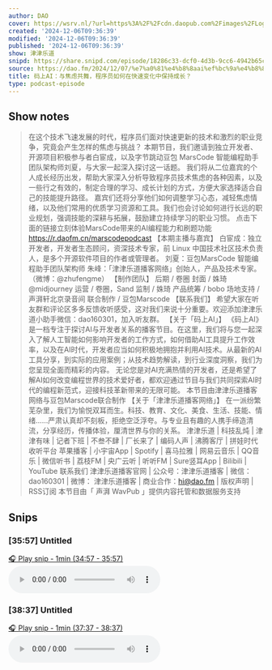 ```yaml
---
author: DAO
cover: https://wsrv.nl/?url=https%3A%2F%2Fcdn.daopub.com%2Fimages%2FLogo_DAO.png&w=200&h=200
created: '2024-12-06T09:36:39'
modified: '2024-12-06T09:36:39'
published: '2024-12-06T09:36:39'
show: 津津乐道
snipd: https://share.snipd.com/episode/18286c33-dcf0-4d3b-9cc6-4942b65cf984
source: https://dao.fm/2024/12/07/%e7%a0%81%e4%b8%8aai%ef%bc%9a%e4%b8%8e%e7%84%a6%e8%99%91%e5%85%b1%e8%88%9e%ef%bc%8c%e7%a8%8b%e5%ba%8f%e5%91%98%e5%a6%82%e4%bd%95%e5%9c%a8%e5%bf%ab%e9%80%9f%e5%8f%98%e5%8c%96%e4%b8%ad%e4%bf%9d%e6%8c%81/?utm_source=rss&utm_medium=rss&utm_campaign=%25e7%25a0%2581%25e4%25b8%258aai%25ef%25bc%259a%25e4%25b8%258e%25e7%2584%25a6%25e8%2599%2591%25e5%2585%25b1%25e8%2588%259e%25ef%25bc%258c%25e7%25a8%258b%25e5%25ba%258f%25e5%2591%2598%25e5%25a6%2582%25e4%25bd%2595%25e5%259c%25a8%25e5%25bf%25ab%25e9%2580%259f%25e5%258f%2598%25e5%258c%2596%25e4%25b8%25ad%25e4%25bf%259d%25e6%258c%2581
title: 码上AI：与焦虑共舞，程序员如何在快速变化中保持成长？
type: podcast-episode
---
```



## Show notes
> 在这个技术飞速发展的时代，程序员们面对快速更新的技术和激烈的职业竞争，究竟会产生怎样的焦虑与挑战？
> 本期节目，我们邀请到独立开发者、开源项目积极参与者白宦成，以及字节跳动豆包 MarsCode 智能编程助手团队架构师刘夏，与大家一起深入探讨这一话题。
> 我们将从二位嘉宾的个人成长经历出发，帮助大家深入分析导致程序员技术焦虑的各种因素，以及一些行之有效的，制定合理的学习、成长计划的方式，方便大家选择适合自己的技能提升路径。
> 嘉宾们还将分享他们如何调整学习心态，减轻焦虑情绪，以及他们常用的优质学习资源和工具。我们也会讨论如何进行长远的职业规划，强调技能的深耕与拓展，鼓励建立持续学习的职业习惯。
> 点击下面的链接立刻体验MarsCode带来的AI编程能力和刷题功能
> https://r.daofm.cn/marscodepodcast   【本期主播与嘉宾】   白宦成：独立开发者，开发者生态顾问，资深技术专家，前 Linux 中国技术社区技术负责人，是多个开源软件项目的作者或管理者。  刘夏：豆包MarsCode 智能编程助手团队架构师  朱峰：「津津乐道播客网络」创始人，产品及技术专家。（微博：@zhufengme）   【制作团队】  后期 / 卷圈 封面 / 姝琦@midjourney 运营 / 卷圈，Sand 监制 / 姝琦 产品统筹 / bobo 场地支持 / 声湃轩北京录音间 联合制作 / 豆包Marscode
> 【联系我们】  希望大家在听友群和评论区多多反馈收听感受，这对我们来说十分重要。欢迎添加津津乐道小助手微信：dao160301，加入听友群。
> 【关于「码上AI」】  《码上AI》是一档专注于探讨AI与开发者关系的播客节目。在这里，我们将与您一起深入了解人工智能如何影响开发者的工作方式，如何借助AI工具提升工作效率，以及在AI时代，开发者应当如何积极地拥抱并利用AI技术。从最新的AI工具分享，到实际的应用案例；从技术趋势解读，到行业深度洞察，我们为您呈现全面而精彩的内容。
> 无论您是对AI充满热情的开发者，还是希望了解AI如何改变编程世界的技术爱好者，都欢迎通过节目与我们共同探索AI时代的编程新范式，迎接科技革新带来的无限可能。
> 本节目由津津乐道播客网络与豆包Marscode联合制作
> 【关于「津津乐道播客网络」】  在一派纷繁芜杂里，我们为愉悦双耳而生。科技、教育、文化、美食、生活、技能、情绪……严肃认真却不刻板，拒绝空泛浮夸。与专业且有趣的人携手缔造清流，分享经历，传播体验，厘清世界与你的关系。
> 津津乐道  |  科技乱炖  |  津津有味  |  记者下班  |  不叁不肆  |  厂长来了  |  编码人声  |  沸腾客厅  |  拼娃时代 
> 收听平台 
> 苹果播客 | 小宇宙App | Spotify | 喜马拉雅 | 网易云音乐 | QQ音乐 | 微信听书 | 荔枝FM | 央广云听 | 听听FM | Sure竖耳App | Bilibili | YouTube
> 联系我们 
> 津津乐道播客官网  | 公众号：津津乐道播客 | 微信：dao160301 | 微博： 津津乐道播客  | 商业合作：hi@dao.fm |  版权声明  |  RSS订阅 
> 本节目由「 声湃 WavPub 」提供内容托管和数据服务支持

## Snips
### [35:57] Untitled
[🎧 Play snip - 1min️ (34:57 - 35:57)](https://share.snipd.com/snip/d9f04a97-07b8-4e64-9a31-a77b1f7ec8b1)
<audio controls> <source src="https://tk.wavpub.com/WPDL_JEvKpVvCGcjPVpuHuYhTzdHbnQmKztCbNfbqMRhHcfLzMqjNmdjBWbrgZs-40.mp3#t=34:57,35:57"> </audio>
### [38:37] Untitled
[🎧 Play snip - 1min️ (37:37 - 38:37)](https://share.snipd.com/snip/a2187d4e-4b63-474e-81a7-97ffd61aef24)
<audio controls> <source src="https://tk.wavpub.com/WPDL_JEvKpVvCGcjPVpuHuYhTzdHbnQmKztCbNfbqMRhHcfLzMqjNmdjBWbrgZs-40.mp3#t=37:37,38:37"> </audio>
